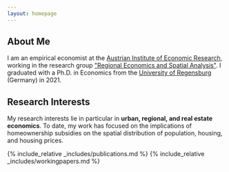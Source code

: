 ```yaml
---
layout: homepage
---
```


## About Me

I am an empirical economist at the [Austrian Institute of Economic Research](https://www.wifo.ac.at), working in the research group ["Regional Economics and Spatial Analysis"](https://www.wifo.ac.at/jart/prj3/wifo/main.jart?rel=en&content-id=1354870251053). I graduated with a Ph.D. in Economics from the [University of Regensburg](https://www.ur.de) (Germany) in 2021.

## Research Interests

My research interests lie in particular in **urban, regional, and real estate economics**. To date, my work has focused on the implications of homeownership subsidies on the spatial distribution of population, housing, and housing prices.


{% include_relative _includes/publications.md %}
{% include_relative _includes/workingpapers.md %}
